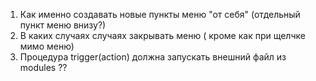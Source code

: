1. Как именно создавать новые пункты меню "от себя" (отдельный пункт меню внизу?)
2. В каких случаях случаях закрывать меню ( кроме как при щелчке мимо меню)
3. Процедура trigger(action) должна запускать внешний файл из modules ??
